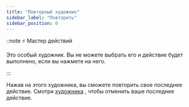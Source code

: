 ```yaml
---
title: "Повторный художник"
sidebar_label: "Повторить"
sidebar_position: 0
---
```


::note ⚡ Мастер действий

Это особый художник. Вы не можете выбрать его и действие будет выполнено, если вы нажмете на него.

:::

Нажав на этого художника, вы сможете повторить свое последнее действие. Смотри [художника](undo) , чтобы отменить ваше последнее действие.
